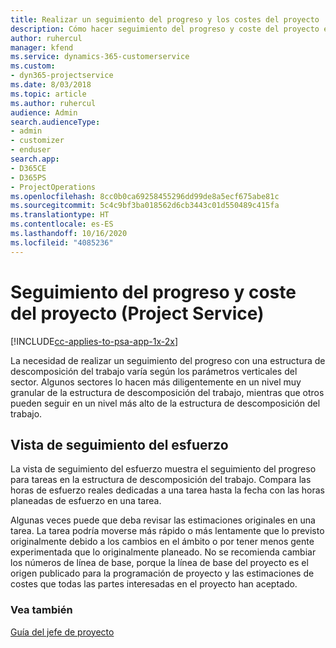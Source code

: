```yaml
---
title: Realizar un seguimiento del progreso y los costes del proyecto
description: Cómo hacer seguimiento del progreso y coste del proyecto en Project Service Automation
author: ruhercul
manager: kfend
ms.service: dynamics-365-customerservice
ms.custom:
- dyn365-projectservice
ms.date: 8/03/2018
ms.topic: article
ms.author: ruhercul
audience: Admin
search.audienceType:
- admin
- customizer
- enduser
search.app:
- D365CE
- D365PS
- ProjectOperations
ms.openlocfilehash: 8cc0b0ca69258455296dd99de8a5ecf675abe81c
ms.sourcegitcommit: 5c4c9bf3ba018562d6cb3443c01d550489c415fa
ms.translationtype: HT
ms.contentlocale: es-ES
ms.lasthandoff: 10/16/2020
ms.locfileid: "4085236"
---
```

# <a name="track-project-progress-and-cost-project-service"></a>Seguimiento del progreso y coste del proyecto (Project Service)

[!INCLUDE[cc-applies-to-psa-app-1x-2x](../includes/cc-applies-to-psa-app-1x-2x.md)]

La necesidad de realizar un seguimiento del progreso con una estructura de descomposición del trabajo varía según los parámetros verticales del sector. Algunos sectores lo hacen más diligentemente en un nivel muy granular de la estructura de descomposición del trabajo, mientras que otros pueden seguir en un nivel más alto de la estructura de descomposición del trabajo.  
  
## <a name="effort-tracking-view"></a>Vista de seguimiento del esfuerzo  
La vista de seguimiento del esfuerzo muestra el seguimiento del progreso para tareas en la estructura de descomposición del trabajo. Compara las horas de esfuerzo reales dedicadas a una tarea hasta la fecha con las horas planeadas de esfuerzo en una tarea.  
  
Algunas veces puede que deba revisar las estimaciones originales en una tarea. La tarea podría moverse más rápido o más lentamente que lo previsto originalmente debido a los cambios en el ámbito o por tener menos gente experimentada que lo originalmente planeado. No se recomienda cambiar los números de línea de base, porque la línea de base del proyecto es el origen publicado para la programación de proyecto y las estimaciones de costes que todas las partes interesadas en el proyecto han aceptado.  
  
### <a name="see-also"></a>Vea también  
 [Guía del jefe de proyecto](../psa/project-manager-guide.md)
